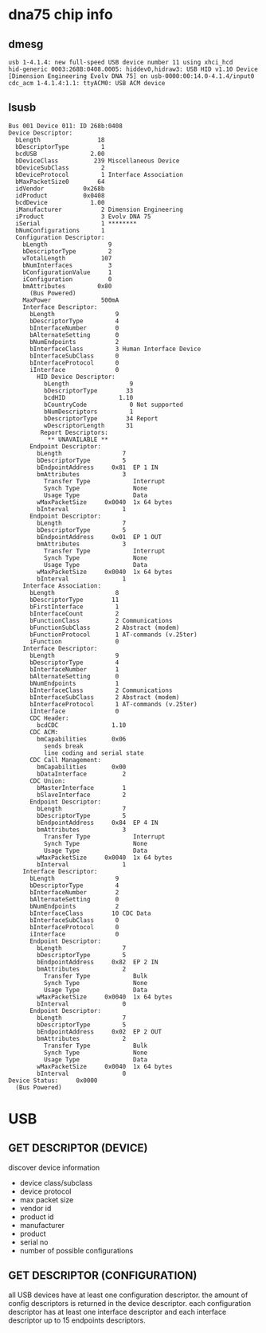 # dna75 chip info

## dmesg

    usb 1-4.1.4: new full-speed USB device number 11 using xhci_hcd
    hid-generic 0003:268B:0408.0005: hiddev0,hidraw3: USB HID v1.10 Device [Dimension Engineering Evolv DNA 75] on usb-0000:00:14.0-4.1.4/input0
    cdc_acm 1-4.1.4:1.1: ttyACM0: USB ACM device

## lsusb

    Bus 001 Device 011: ID 268b:0408  
    Device Descriptor:
      bLength                18
      bDescriptorType         1
      bcdUSB               2.00
      bDeviceClass          239 Miscellaneous Device
      bDeviceSubClass         2 
      bDeviceProtocol         1 Interface Association
      bMaxPacketSize0        64
      idVendor           0x268b 
      idProduct          0x0408 
      bcdDevice            1.00
      iManufacturer           2 Dimension Engineering
      iProduct                3 Evolv DNA 75
      iSerial                 1 ********
      bNumConfigurations      1
      Configuration Descriptor:
        bLength                 9
        bDescriptorType         2
        wTotalLength          107
        bNumInterfaces          3
        bConfigurationValue     1
        iConfiguration          0 
        bmAttributes         0x80
          (Bus Powered)
        MaxPower              500mA
        Interface Descriptor:
          bLength                 9
          bDescriptorType         4
          bInterfaceNumber        0
          bAlternateSetting       0
          bNumEndpoints           2
          bInterfaceClass         3 Human Interface Device
          bInterfaceSubClass      0 
          bInterfaceProtocol      0 
          iInterface              0 
            HID Device Descriptor:
              bLength                 9
              bDescriptorType        33
              bcdHID               1.10
              bCountryCode            0 Not supported
              bNumDescriptors         1
              bDescriptorType        34 Report
              wDescriptorLength      31
             Report Descriptors: 
               ** UNAVAILABLE **
          Endpoint Descriptor:
            bLength                 7
            bDescriptorType         5
            bEndpointAddress     0x81  EP 1 IN
            bmAttributes            3
              Transfer Type            Interrupt
              Synch Type               None
              Usage Type               Data
            wMaxPacketSize     0x0040  1x 64 bytes
            bInterval               1
          Endpoint Descriptor:
            bLength                 7
            bDescriptorType         5
            bEndpointAddress     0x01  EP 1 OUT
            bmAttributes            3
              Transfer Type            Interrupt
              Synch Type               None
              Usage Type               Data
            wMaxPacketSize     0x0040  1x 64 bytes
            bInterval               1
        Interface Association:
          bLength                 8
          bDescriptorType        11
          bFirstInterface         1
          bInterfaceCount         2
          bFunctionClass          2 Communications
          bFunctionSubClass       2 Abstract (modem)
          bFunctionProtocol       1 AT-commands (v.25ter)
          iFunction               0 
        Interface Descriptor:
          bLength                 9
          bDescriptorType         4
          bInterfaceNumber        1
          bAlternateSetting       0
          bNumEndpoints           1
          bInterfaceClass         2 Communications
          bInterfaceSubClass      2 Abstract (modem)
          bInterfaceProtocol      1 AT-commands (v.25ter)
          iInterface              0 
          CDC Header:
            bcdCDC               1.10
          CDC ACM:
            bmCapabilities       0x06
              sends break
              line coding and serial state
          CDC Call Management:
            bmCapabilities       0x00
            bDataInterface          2
          CDC Union:
            bMasterInterface        1
            bSlaveInterface         2 
          Endpoint Descriptor:
            bLength                 7
            bDescriptorType         5
            bEndpointAddress     0x84  EP 4 IN
            bmAttributes            3
              Transfer Type            Interrupt
              Synch Type               None
              Usage Type               Data
            wMaxPacketSize     0x0040  1x 64 bytes
            bInterval               1
        Interface Descriptor:
          bLength                 9
          bDescriptorType         4
          bInterfaceNumber        2
          bAlternateSetting       0
          bNumEndpoints           2
          bInterfaceClass        10 CDC Data
          bInterfaceSubClass      0 
          bInterfaceProtocol      0 
          iInterface              0 
          Endpoint Descriptor:
            bLength                 7
            bDescriptorType         5
            bEndpointAddress     0x82  EP 2 IN
            bmAttributes            2
              Transfer Type            Bulk
              Synch Type               None
              Usage Type               Data
            wMaxPacketSize     0x0040  1x 64 bytes
            bInterval               0
          Endpoint Descriptor:
            bLength                 7
            bDescriptorType         5
            bEndpointAddress     0x02  EP 2 OUT
            bmAttributes            2
              Transfer Type            Bulk
              Synch Type               None
              Usage Type               Data
            wMaxPacketSize     0x0040  1x 64 bytes
            bInterval               0
    Device Status:     0x0000
      (Bus Powered)

# USB

## GET DESCRIPTOR (DEVICE)

discover device information

* device class/subclass
* device protocol
* max packet size
* vendor id
* product id
* manufacturer
* product
* serial no
* number of possible configurations

## GET DESCRIPTOR (CONFIGURATION)

all USB devices have at least one configuration descriptor. the amount of config descriptors is returned in the device descriptor.
each configuration descriptor has at least one interface descriptor and each interface descriptor up to 15 endpoints descriptors.

